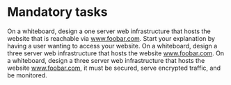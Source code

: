 # Mandatory tasks
On a whiteboard, design a one server web infrastructure that hosts the website that is reachable via www.foobar.com. Start your explanation by having a user wanting to access your website.
On a whiteboard, design a three server web infrastructure that hosts the website www.foobar.com.
On a whiteboard, design a three server web infrastructure that hosts the website www.foobar.com, it must be secured, serve encrypted traffic, and be monitored.
